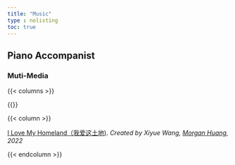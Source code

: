 ```yaml
---
title: "Music"
type : nolisting
toc: true
---
```


## Piano Accompanist

### Muti-Media

{{< columns >}}

{{<figure-a src="/images/M1.1.png">}}

{{< column >}}

[I Love My Homeland（我爱这土地)](https://www.bilibili.com/video/BV1QY4y1Y7HK/?spm_id_from=333.999.0.0&vd_source=3abcc99cc1b8514d319cf1087a874555). *Created by Xiyue Wang, [Morgan Huang](https://www.alfred.edu/about/summers-at-alfred/alfred-summer-arts/instructors/morgan-huang.cfm), 2022*

{{< endcolumn >}}

